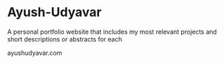 # Ayush-Udyavar
A personal portfolio website that includes my most relevant projects and short descriptions or abstracts for each

ayushudyavar.com
